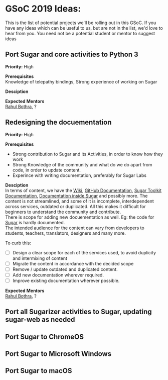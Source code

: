 # GSoC 2019 Ideas:
This is the list of potential projects we'll be rolling out in this GSoC. If you have any ideas which can be useful to us, but are not in the list, we'd love to hear from you. You need not be a potential student or mentor to suggest ideas

## Port Sugar and core activities to Python 3
**Priority:** High

**Prerequisites**<br>
Knowledge of telepathy bindings, Strong experience of working on Sugar

**Desciption**<br>

**Expected Mentors**<br>
[Rahul Bothra](https://www.github.com/pro-panda), ?

## Redesigning the docuementation

**Priority:** High

**Prerequisites**<br>
 - Strong contribution to Sugar and its Activities, in order to know how they work
 - Strong Knowledge of the community and what do we do apart from code, in order to update content.
 - Experince with writing documentation, preferably for Sugar Labs

**Desciption**<br>
In terms of content, we have the [Wiki](https://wiki.sugarlabs.org/go/Welcome_to_the_Sugar_Labs_wiki), [GitHub Documentation](https://github.com/sugarlabs/sugar-docs), [Sugar Toolkit Documentation](https://developer.sugarlabs.org/sugar3/), [Documentation inside Sugar](https://github.com/sugarlabs/sugar/tree/master/docs) and possibly more. The content is not streamlined, and some of it is incomplete, interdependent across services, outdated or duplicated. All this makes it difficult for beginners to understand the community and contribute.<br>
There is scope for adding new docuementation as well. Eg: the code for [Sugar](https://www.github.com/sugarlabs/sugar) is hardly documented.<br>
The intended audience for the content can vary from developers to students, teachers, translators, designers and many more.

To curb this:
 - [ ] Design a clear scope for each of the services used, to avoid duplicity and intermixing of content
 - [ ] Migrate the content in accordance with the decided scope
 - [ ] Remove / update outdated and duplicated content.
 - [ ] Add new documentation wherever required.
 - [ ] Improve existing documentation wherever possible.

**Expected Mentors**<br>
[Rahul Bothra](https://www.github.com/pro-panda), ?

## Port all Sugarizer activities to Sugar, updating sugar-web as needed

## Port Sugar to ChromeOS

## Port Sugar to Microsoft Windows

## Port Sugar to macOS
